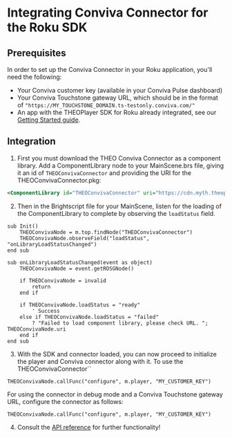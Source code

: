 # Integrating Conviva Connector for the Roku SDK

## Prerequisites

In order to set up the Conviva Connector in your Roku application, you'll need the following:

- Your Conviva customer key (available in your Conviva Pulse dashboard)
- Your Conviva Touchstone gateway URL, which should be in the format of `"https://MY_TOUCHSTONE_DOMAIN.ts-testonly.conviva.com/"`
- An app with the THEOPlayer SDK for Roku already integrated, see our [Getting Started guide](https://www.theoplayer.com/docs/theoplayer/getting-started/sdks/roku/getting-started/).

## Integration

1. First you must download the THEO Conviva Connector as a component library. Add a ComponentLibrary node to your MainScene.brs file, giving it an id of `THEOConvivaConnector` and providing the URI for the THEOConvivaConnector.pkg:

```xml
<ComponentLibrary id="THEOConvivaConnector" uri="https://cdn.myth.theoplayer.com/roku/1.5.0/THEOConvivaConnector.pkg" />
```

2. Then in the Brightscript file for your MainScene, listen for the loading of the ComponentLibrary to complete by observing the `loadStatus` field.

```brightscript
sub Init()
    THEOConvivaNode = m.top.findNode("THEOConvivaConnector")
    THEOConvivaNode.observeField("loadStatus", "onLibraryLoadStatusChanged")
end sub

sub onLibraryLoadStatusChanged(event as object)
    THEOConvivaNode = event.getROSGNode()

    if THEOConvivaNode = invalid
        return
    end if

    if THEOConvivaNode.loadStatus = "ready"
		' Success
    else if THEOConvivaNode.loadStatus = "failed"
		? "Failed to load component library, please check URL. "; THEOConvivaNode.uri
	end if
end sub
```

3. With the SDK and connector loaded, you can now proceed to initialize the player and Conviva connector along with it. To use the THEOConvivaConnector``

```brightscript
THEOConvivaNode.callFunc("configure", m.player, "MY_CUSTOMER_KEY")
```

For using the connector in debug mode and a Conviva Touchstone gateway URL, configure the connector as follows:

```brightscript
THEOConvivaNode.callFunc("configure", m.player, "MY_CUSTOMER_KEY")
```

4. Consult the [API reference](TODO) for further functionality!
